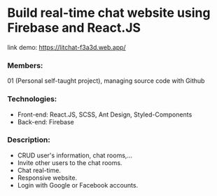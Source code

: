 # Build real-time chat website using Firebase and React.JS

link demo: https://litchat-f3a3d.web.app/

### Members:
01 (Personal self-taught project), managing source code with
Github

### Technologies: 
- Front-end: React.JS, SCSS, Ant Design, Styled-Components
- Back-end: Firebase

### Description:
- CRUD user's information, chat rooms,...
- Invite other users to the chat rooms.
- Chat real-time.
- Responsive website.
- Login with Google or Facebook accounts.
